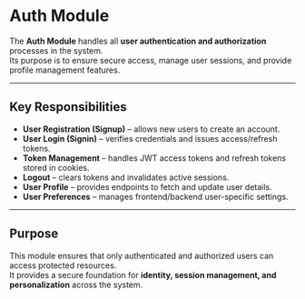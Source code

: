 # Auth Module

The **Auth Module** handles all **user authentication and authorization** processes in the system.  
Its purpose is to ensure secure access, manage user sessions, and provide profile management features.

---

## Key Responsibilities

- **User Registration (Signup)** – allows new users to create an account.
- **User Login (Signin)** – verifies credentials and issues access/refresh tokens.
- **Token Management** – handles JWT access tokens and refresh tokens stored in cookies.
- **Logout** – clears tokens and invalidates active sessions.
- **User Profile** – provides endpoints to fetch and update user details.
- **User Preferences** – manages frontend/backend user-specific settings.

---

## Purpose

This module ensures that only authenticated and authorized users can access protected resources.  
It provides a secure foundation for **identity, session management, and personalization** across the system.

